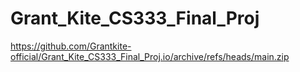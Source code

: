 # Grant_Kite_CS333_Final_Proj
https://github.com/Grantkite-official/Grant_Kite_CS333_Final_Proj.io/archive/refs/heads/main.zip
